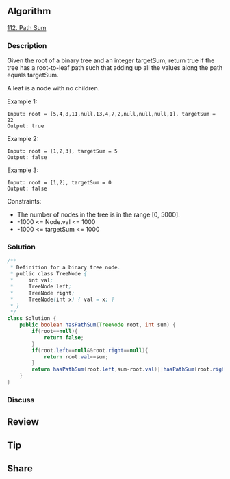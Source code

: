 ## Algorithm

[112. Path Sum](https://leetcode.com/problems/path-sum/)

### Description

Given the root of a binary tree and an integer targetSum, return true if the tree has a root-to-leaf path such that adding up all the values along the path equals targetSum.

A leaf is a node with no children.

Example 1:

```
Input: root = [5,4,8,11,null,13,4,7,2,null,null,null,1], targetSum = 22
Output: true
```

Example 2:

```
Input: root = [1,2,3], targetSum = 5
Output: false
```

Example 3:

```
Input: root = [1,2], targetSum = 0
Output: false
```

Constraints:

- The number of nodes in the tree is in the range [0, 5000].
- -1000 <= Node.val <= 1000
- -1000 <= targetSum <= 1000

### Solution

```java
/**
 * Definition for a binary tree node.
 * public class TreeNode {
 *     int val;
 *     TreeNode left;
 *     TreeNode right;
 *     TreeNode(int x) { val = x; }
 * }
 */
class Solution {
    public boolean hasPathSum(TreeNode root, int sum) {
        if(root==null){
            return false;
        }
        if(root.left==null&&root.right==null){
            return root.val==sum;
        }
        return hasPathSum(root.left,sum-root.val)||hasPathSum(root.right,sum-root.val);
    }
}
```

### Discuss

## Review


## Tip


## Share
